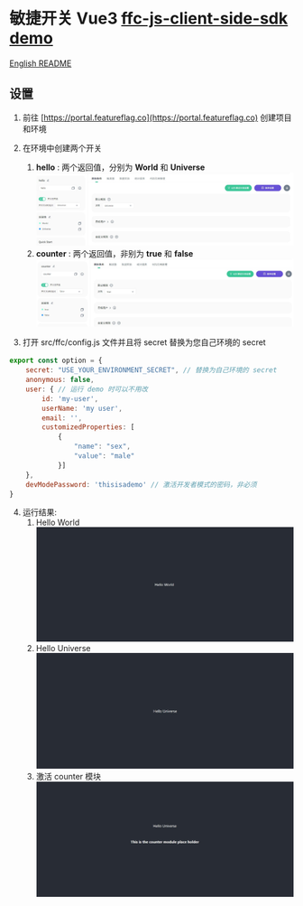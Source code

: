# 敏捷开关 Vue3 [ffc-js-client-side-sdk demo](https://github.com/feature-flags-co/ffc-js-client-side-sdk)
[English README](README-EN.md)

## 设置
1. 前往 [https://portal.featureflag.co](https://portal.featureflag.co) 创建项目和环境
2. 在环境中创建两个开关
    1. **hello** : 两个返回值，分别为 **World** 和 **Universe**
       ![hello flag config](./assets/helloflag.jpg)
    2. **counter** : 两个返回值，非别为 **true** 和 **false**
       ![counter flag config](./assets/counterflag.jpg)


3. 打开 src/ffc/config.js 文件并且将 secret 替换为您自己环境的 secret
```javascript
export const option = {
    secret: "USE_YOUR_ENVIRONMENT_SECRET", // 替换为自己环境的 secret
    anonymous: false,
    user: { // 运行 demo 时可以不用改
        id: 'my-user',
        userName: 'my user',
        email: '',
        customizedProperties: [
            {
                "name": "sex",
                "value": "male"
            }]
    },
    devModePassword: 'thisisademo' // 激活开发者模式的密码，非必须
}
```
4. 运行结果:
    1. Hello World
       ![Hello World](./assets/helloworld.jpg)
    2. Hello Universe
       ![Hello Universe](./assets/hellouniverse.jpg)
    3. 激活 counter 模块
       ![Activate counter module](./assets/withcountermodule.jpg)
